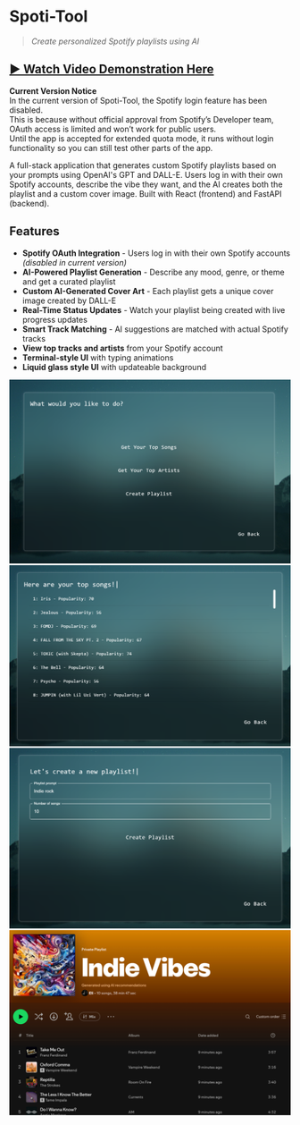 # Spoti-Tool
> *Create personalized Spotify playlists using AI*
> 
## [**▶️ Watch Video Demonstration Here**](https://github.com/EliA437/Spoti-Tool/blob/main/frontend/public/markdown.mp4?raw=true)

 **Current Version Notice**  
In the current version of Spoti-Tool, the Spotify login feature has been disabled.  
This is because without official approval from Spotify’s Developer team, OAuth access is limited and won’t work for public users.  
Until the app is accepted for extended quota mode, it runs without login functionality so you can still test other parts of the app.

A full-stack application that generates custom Spotify playlists based on your prompts using OpenAI's GPT and DALL-E. Users log in with their own Spotify accounts, describe the vibe they want, and the AI creates both the playlist and a custom cover image. Built with React (frontend) and FastAPI (backend).

## Features
- **Spotify OAuth Integration** - Users log in with their own Spotify accounts *(disabled in current version)*
- **AI-Powered Playlist Generation** - Describe any mood, genre, or theme and get a curated playlist
- **Custom AI-Generated Cover Art** - Each playlist gets a unique cover image created by DALL-E
- **Real-Time Status Updates** - Watch your playlist being created with live progress updates
- **Smart Track Matching** - AI suggestions are matched with actual Spotify tracks
- **View top tracks and artists** from your Spotify account
- **Terminal-style UI** with typing animations
- **Liquid glass style UI** with updateable background

![Description of Image](frontend/public/readme_img_1.png)
![Description of Image](frontend/public/readme_img_2.png)
![Description of Image](frontend/public/readme_img_3.png)
![Description of Image](frontend/public/readme_img_4.png)
